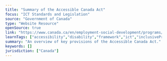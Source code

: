 ```yaml
---
title: "Summary of the Accessible Canada Act"
focus: "ICT Standards and Legislation"
source: "Government of Canada"
type: "Website Resource"
openSource: true
link: "https://www.canada.ca/en/employment-social-development/programs/accessible-people-disabilities/act-summary.html"
learnTags: ["accessibility","disability","framework","ict","inclusivePractice","government","legislationAndLaw","canadianLandscape"]
summary: "An overview of key provisions of the Accessible Canada Act."
keywords: []
jurisdiction: ["Canada"]
---
```

